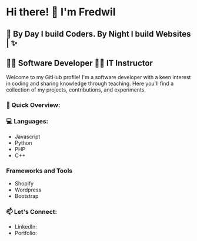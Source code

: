 # Hi there! 👋 I'm Fredwil
## 🌟 By Day I build Coders. By Night I build Websites | ✨ 
## 👨‍💻 Software Developer 👨‍🏫 IT Instructor

Welcome to my GitHub profile! I'm a software developer with a keen interest in coding and sharing knowledge through teaching. 
Here you'll find a collection of my projects, contributions, and experiments.

### 🚀 Quick Overview:

### 💻 Languages:
- Javascript
- Python
- PHP
- C++

### Frameworks and Tools
- Shopify
- Wordpress
- Bootstrap


### 📫 Let's Connect:
- LinkedIn:
- Portfolio:




